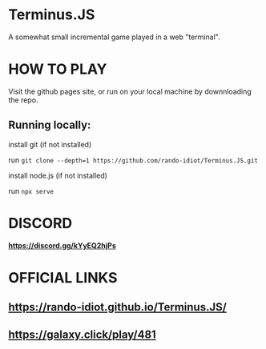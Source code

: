 # Terminus.JS
A somewhat small incremental game played in a web "terminal".

# __HOW TO PLAY__
Visit the github pages site, or run on your local machine by downnloading the repo.

## Running locally:

   install git (if not installed)
   
   run `git clone --depth=1 https://github.com/rando-idiot/Terminus.JS.git`
   
   install node.js (if not installed)

   run `npx serve`


# __DISCORD__
**https://discord.gg/kYyEQ2hjPs**


# OFFICIAL LINKS
## https://rando-idiot.github.io/Terminus.JS/
## https://galaxy.click/play/481
